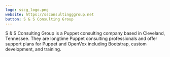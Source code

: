 ```yaml
---
logo: sscg_logo.png
website: https://ssconsultingggroup.net
button: S & S Consulting Group
---
```


S & S Consulting Group is a Puppet consulting company based in Cleveland, Tennessee. They are longtime Puppet consulting professionals and offer support plans for Puppet and OpenVox including Bootstrap, custom development, and training.
